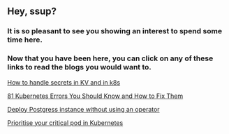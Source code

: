 

## Hey, ssup?
### It is so pleasant to see you showing an interest to spend some time here.
### Now that you have been here, you can click on any of these links to read the blogs you would want to.

 
 [How to handle secrets in KV and in k8s](1.md)

 
 [81 Kubernetes Errors You Should Know and How to Fix Them](2.md)
 

 [Deploy Postgress instance without using an operator](postgress-without-operator.md)
 
 [Prioritise your critical pod in Kubernetes](prioritize-your-critical-pods-in-k8s.md)
